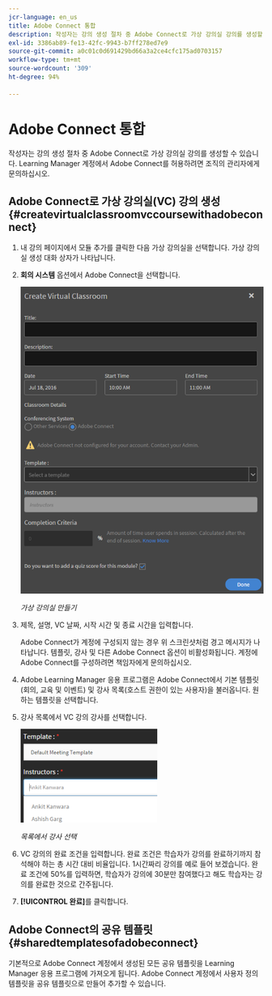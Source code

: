 ```yaml
---
jcr-language: en_us
title: Adobe Connect 통합
description: 작성자는 강의 생성 절차 중 Adobe Connect로 가상 강의실 강의를 생성할 수 있습니다. Learning Manager 계정에서 Adobe Connect를 허용하려면 조직의 관리자에게 문의하십시오.
exl-id: 3386ab89-fe13-42fc-9943-b7ff278ed7e9
source-git-commit: a0c01c0d691429bd66a3a2ce4cfc175ad0703157
workflow-type: tm+mt
source-wordcount: '309'
ht-degree: 94%

---
```


# Adobe Connect 통합

작성자는 강의 생성 절차 중 Adobe Connect로 가상 강의실 강의를 생성할 수 있습니다. Learning Manager 계정에서 Adobe Connect를 허용하려면 조직의 관리자에게 문의하십시오.

## Adobe Connect로 가상 강의실(VC) 강의 생성 {#createvirtualclassroomvccoursewithadobeconnect}

1. 내 강의 페이지에서 모듈 추가를 클릭한 다음 가상 강의실을 선택합니다. 가상 강의실 생성 대화 상자가 나타납니다.
1. **회의 시스템** 옵션에서 Adobe Connect을 선택합니다.

   ![](assets/create-vc-author.png)

   *가상 강의실 만들기*

1. 제목, 설명, VC 날짜, 시작 시간 및 종료 시간을 입력합니다.

   Adobe Connect가 계정에 구성되지 않는 경우 위 스크린샷처럼 경고 메시지가 나타납니다. 템플릿, 강사 및 다른 Adobe Connect 옵션이 비활성화됩니다. 계정에 Adobe Connect를 구성하려면 책임자에게 문의하십시오.

1. Adobe Learning Manager 응용 프로그램은 Adobe Connect에서 기본 템플릿(회의, 교육 및 이벤트) 및 강사 목록(호스트 권한이 있는 사용자)을 불러옵니다. 원하는 템플릿을 선택합니다.
1. 강사 목록에서 VC 강의 강사를 선택합니다.

   ![](assets/instructors-list-author.png)

   *목록에서 강사 선택*

1. VC 강의의 완료 조건을 입력합니다. 완료 조건은 학습자가 강의를 완료하기까지 참석해야 하는 총 시간 대비 비율입니다. 1시간짜리 강의를 예로 들어 보겠습니다. 완료 조건에 50%를 입력하면, 학습자가 강의에 30분만 참여했다고 해도 학습자는 강의를 완료한 것으로 간주됩니다.
1. **[!UICONTROL 완료]**&#x200B;를 클릭합니다.

## Adobe Connect의 공유 템플릿 {#sharedtemplatesofadobeconnect}

기본적으로 Adobe Connect 계정에서 생성된 모든 공유 템플릿을 Learning Manager 응용 프로그램에 가져오게 됩니다. Adobe Connect 계정에서 사용자 정의 템플릿을 공유 템플릿으로 만들어 추가할 수 있습니다.
